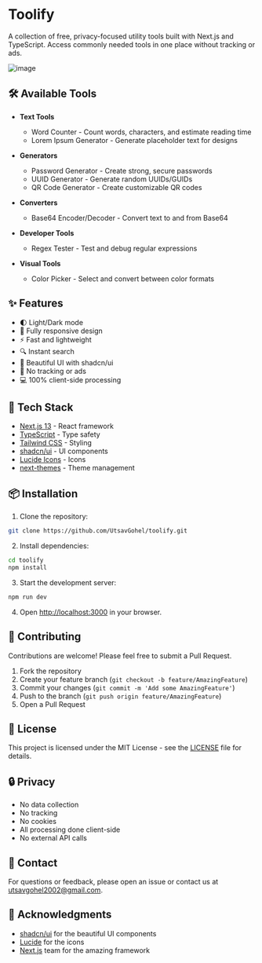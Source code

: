 # Toolify

A collection of free, privacy-focused utility tools built with Next.js and TypeScript. Access commonly needed tools in one place without tracking or ads.

![image](https://github.com/user-attachments/assets/06629ab0-9590-4f0c-a69b-7f98ba31a7ad)


## 🛠️ Available Tools

- **Text Tools**
  - Word Counter - Count words, characters, and estimate reading time
  - Lorem Ipsum Generator - Generate placeholder text for designs

- **Generators**
  - Password Generator - Create strong, secure passwords
  - UUID Generator - Generate random UUIDs/GUIDs
  - QR Code Generator - Create customizable QR codes

- **Converters**
  - Base64 Encoder/Decoder - Convert text to and from Base64

- **Developer Tools**
  - Regex Tester - Test and debug regular expressions

- **Visual Tools**
  - Color Picker - Select and convert between color formats

## ✨ Features

- 🌓 Light/Dark mode
- 📱 Fully responsive design
- ⚡ Fast and lightweight
- 🔍 Instant search
- 🎨 Beautiful UI with shadcn/ui
- 🚫 No tracking or ads
- 💻 100% client-side processing

## 🚀 Tech Stack

- [Next.js 13](https://nextjs.org/) - React framework
- [TypeScript](https://www.typescriptlang.org/) - Type safety
- [Tailwind CSS](https://tailwindcss.com/) - Styling
- [shadcn/ui](https://ui.shadcn.com/) - UI components
- [Lucide Icons](https://lucide.dev/) - Icons
- [next-themes](https://github.com/pacocoursey/next-themes) - Theme management

## 📦 Installation

1. Clone the repository:
```bash
git clone https://github.com/UtsavGohel/toolify.git
```

2. Install dependencies:
```bash
cd toolify
npm install
```

3. Start the development server:
```bash
npm run dev
```

4. Open [http://localhost:3000](http://localhost:3000) in your browser.

## 🤝 Contributing

Contributions are welcome! Please feel free to submit a Pull Request.

1. Fork the repository
2. Create your feature branch (`git checkout -b feature/AmazingFeature`)
3. Commit your changes (`git commit -m 'Add some AmazingFeature'`)
4. Push to the branch (`git push origin feature/AmazingFeature`)
5. Open a Pull Request

## 📝 License

This project is licensed under the MIT License - see the [LICENSE](LICENSE) file for details.

## 🔒 Privacy

- No data collection
- No tracking
- No cookies
- All processing done client-side
- No external API calls

## 📧 Contact

For questions or feedback, please open an issue or contact us at utsavgohel2002@gmail.com.

## 🙏 Acknowledgments

- [shadcn/ui](https://ui.shadcn.com/) for the beautiful UI components
- [Lucide](https://lucide.dev/) for the icons
- [Next.js](https://nextjs.org/) team for the amazing framework
